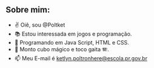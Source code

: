  Sobre mim:
---

- :v: Oiê, sou @Poltket
- :books: Estou interessada em jogos e programação.
- :pushpin: Programando em Java Script, HTML e CSS.
- 	:abacus: Monto cubo mágico e toco gaita 🪗.
- 📫 Meu E-mail é ketlyn.poltronhere@escola.pr.gov.br

<!---
Poltket/Poltket is a ✨ special ✨ repository because its `README.md` (this file) appears on your GitHub profile.
You can click the Preview link to take a look at your changes.
--->
